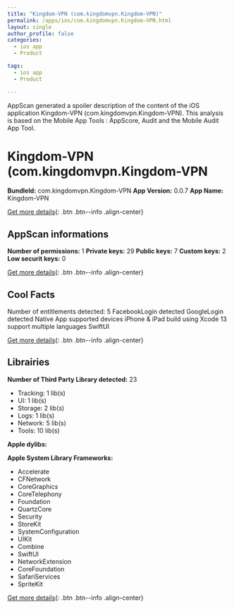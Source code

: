 ```yaml
---
title: "Kingdom-VPN (com.kingdomvpn.Kingdom-VPN)"
permalink: /apps/ios/com.kingdomvpn.Kingdom-VPN.html
layout: single
author_profile: false
categories: 
  - ios app 
  - Product 

tags: 
  - ios app 
  - Product 

---
```

AppScan generated a spoiler description of the content of the iOS application Kingdom-VPN (com.kingdomvpn.Kingdom-VPN). This analysis is based on the Mobile App Tools : AppScore, Audit and the Mobile Audit App Tool.

# Kingdom-VPN (com.kingdomvpn.Kingdom-VPN

**BundleId:** com.kingdomvpn.Kingdom-VPN
**App Version:** 0.0.7
**App Name:** Kingdom-VPN


[Get more details](/pricing.html){: .btn .btn--info .align-center}  
  
## AppScan informations 

**Number of permissions:** 1
**Private keys:** 29
**Public keys:** 7
**Custom keys:** 2
**Low securit keys:** 0
  
[Get more details](/pricing.html){: .btn .btn--info .align-center}

## Cool Facts

Number of entitlements detected: 5
FacebookLogin detected
GoogleLogin detected
Native App
supported devices iPhone & iPad
build using Xcode 13
support multiple languages
SwiftUI
  
[Get more details](/pricing.html){: .btn .btn--info .align-center}

## Librairies 
**Number of Third Party Library detected:** 23
- Tracking: 1 lib(s)
- UI: 1 lib(s)
- Storage: 2 lib(s)
- Logs: 1 lib(s)
- Network: 5 lib(s)
- Tools: 10 lib(s)

**Apple dylibs:**


**Apple System Library Frameworks:**
- Accelerate
- CFNetwork
- CoreGraphics
- CoreTelephony
- Foundation
- QuartzCore
- Security
- StoreKit
- SystemConfiguration
- UIKit
- Combine
- SwiftUI
- NetworkExtension
- CoreFoundation
- SafariServices
- SpriteKit


  
[Get more details](/pricing.html){: .btn .btn--info .align-center}


